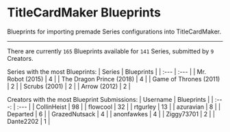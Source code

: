# TitleCardMaker Blueprints

Blueprints for importing premade Series configurations into TitleCardMaker.

---

There are currently `165` Blueprints available for `141` Series, submitted by `9` Creators.

Series with the most Blueprints:
| Series | Blueprints |
| :--- | :--- |
| Mr. Robot (2015) | 4 |
| The Dragon Prince (2018) | 4 |
| Game of Thrones (2011) | 2 |
| Scrubs (2001) | 2 |
| Arrow (2012) | 2 |

Creators with the most Blueprint Submissions:
| Username | Blueprints |
| :---: | :--- |
| CollinHeist | 98 |
| flowcool | 32 |
| rtgurley | 13 |
| azuravian | 8 |
| Departed | 6 |
| GrazedNutsack | 4 |
| anonfawkes | 4 |
| Ziggy73701 | 2 |
| Dante2202 | 1 |
